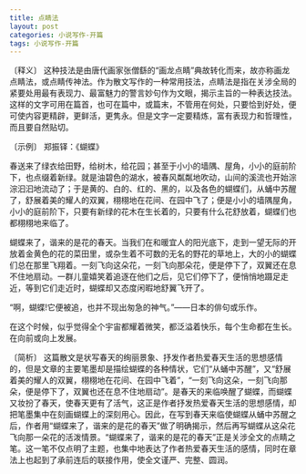 ```yaml
---
title: 点睛法
layout: post
categories: 小说写作-开篇
tags: 小说写作-开篇
---
```


〔释义〕 这种技法是由唐代画家张僧繇的“画龙点睛”典故转化而来，故亦称画龙点睛法，或点睛传神法。作为散文写作的一种常用技法，点睛法是指在关涉全局的紧要处用最有表现力、最富魅力的警言妙句作为文眼，揭示主旨的一种表达技法。这样的文字可用在篇首，也可在篇中，或篇末，不管用在何处，只要恰到好处，便可使内容更精辟，更鲜活，更隽永。但是文字一定要精炼，富有表现力和哲理性，而且要自然贴切。

〔示例〕 郑振铎：《蝴蝶》

春送来了绿衣给田野，给树木，给花园；甚至于小小的墙隅、屋角，小小的庭前阶下，也点缀着新绿。就是油碧色的湖水，被春风粼粼地吹动，山间的溪流也开始淙淙汩汩地流动了；于是黄的、白的、红的、黑的，以及各色的蝴蝶们，从蛹中苏醒了，舒展着美的耀人的双翼，栩栩地在花间、在园中飞了；便是小小的墙隅屋角，小小的庭前阶下，只要有新绿的花木在生长着的，只要有什么花舒放着，蝴蝶们也都栩栩地来临了。

蝴蝶来了，谐来的是花的春天。当我们在和暖宜人的阳光底下，走到一望无际的开放着金黄色的花的菜田里，或杂生着不可数的无名的野花的草地上，大的小的蝴蝶们总在那里飞翔着。一刻飞向这朵花，一刻飞向那朵花，便是停下了，双翼还在息不住地扇动。一群儿童嬉笑着追逐在他们之后，见它们停下了，便悄悄地蹑足走近，等到它们走近时，蝴蝶却又态度闲暇地舒翼飞开了。

“啊，蝴蝶!它便被追，也并不现出匆急的神气。”——日本的俳句或乐作。

在这个时候，似乎觉得全个宇宙都耀着微笑，都泛溢着快乐，每个生命都在生长。在向前或向上发展。

〔简析〕 这篇散文是状写春天的绚丽景象、抒发作者热爱春天生活的思想感情的，但是文章的主要笔墨却是描绘蝴蝶的各种情状，它们“从蛹中苏醒”，又“舒展着美的耀人的双翼，栩栩地在花间、在园中飞着”，“一刻飞向这朵，一刻飞向那朵，便是停下了，双翼也还在息不住地扇动”。是春天的来临唤醒了蝴蝶，而蝴蝶又妆扮了春天，使春天更有了活气，这正是作者抒发热爱春天生活的思想感情，却把笔墨集中在刻画蝴蝶上的深刻用心。因此，在写到春天来临使蝴蝶从蛹中苏醒之后，作者用“蝴蝶来了，谐来的是花的春天”做了明确揭示，然后再写蝴蝶从这朵花飞向那一朵花的活泼情景。“蝴蝶来了，谐来的是花的春天”正是关涉全文的点睛之笔。这一笔不仅点明了主题，也集中地表达了作者热爱春天生活的感情，同时在章法上也起到了承前连后的联接作用，使全文谨严、完整、圆润。 